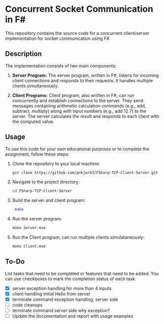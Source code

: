 # Concurrent Socket Communication in F#

This repository contains the source code for a concurrent client/server implementation for socket communication using F#.

## Description

The implementation consists of two main components:

1. **Server Program:** The server program, written in F#, listens for incoming client connections and responds to their requests. It handles multiple clients simultaneously.

2. **Client Programs:** Client program, also written in F#, can run concurrently and establish connections to the server. They send messages containing arithmetic calculation commands (e.g., add, subtract, multiply) along with input numbers (e.g., add 12 7) to the server. The server calculates the result and responds to each client with the computed value.

## Usage

To use this code for your own educational purposes or to complete the assignment, follow these steps:

1. Clone the repository to your local machine:

   ```bash
   git clone https://github.com/pnkjwrk3/FSharp-TCP-Client-Server.git
2. Navigate to the project directory:
   
   ```bash
   cd FSharp-TCP-Client-Server
3. Build the server and client program:
   
   ```bash
    make
4. Run the server program:
   
   ```bash
   mono Server.exe
5. Run the Client program, can run multiple clients simulataneously:

   ```bash
   mono Client.exe


## To-Do

List tasks that need to be completed or features that need to be added. You can use checkboxes to mark the completion status of each task.

- [X] server exception handling for more than 4 inputs
- [x] client handling initial Hello from server
- [X] terminate command exception handling, server side
- [ ] code cleanups
- [ ] terminate command server side why exception?
- [ ] Update the documentation and report with usage examples
